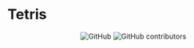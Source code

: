 # Tetris

<p align="center">
  <img alt="GitHub" src="https://img.shields.io/github/license/Jouca/Tetris?style=for-the-badge">
  <img alt="GitHub contributors" src="https://img.shields.io/github/contributors/Jouca/Tetris?style=for-the-badge">
</p>
